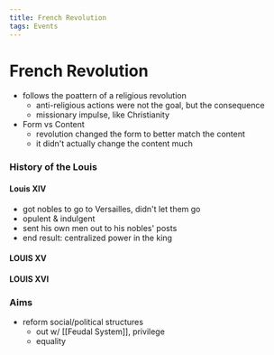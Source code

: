 ```yaml
---
title: French Revolution
tags: Events
---
```


# French Revolution
- follows the poattern of a religious revolution
	- anti-religious actions were not the goal, but the consequence
	- missionary impulse, like Christianity
- Form vs Content
	- revolution changed the form to better match the content
	- it didn't actually change the content much 
### History of the Louis
#### Louis XIV
- got nobles to go to Versailles, didn't let them go
- opulent & indulgent
- sent his own men out to his nobles' posts
- end result: centralized power in the king

#### LOUIS XV

#### LOUIS XVI


### Aims
- reform social/political structures
	- out w/ [[Feudal System]], privilege
	- equality